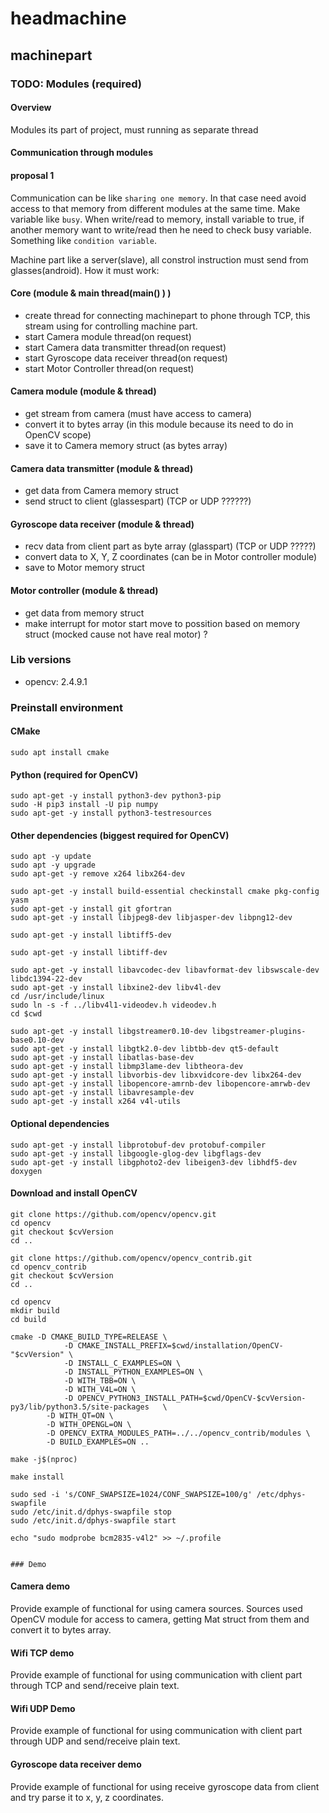 # headmachine

## machinepart

### TODO: Modules (required)

#### Overview

Modules its part of project, must running as separate thread

#### Communication through modules
#### proposal 1
Communication can be like `sharing one memory`.
In that case need avoid access to that memory from different modules at the same time.
Make variable like `busy`. When write/read to memory, install variable to true, if another memory want to write/read then he need to check busy variable. Something like `condition variable`.

Machine part like a server(slave), all constrol instruction must send from glasses(android).
How it must work:

#### Core (module & main thread(main() ) )
 - create thread for connecting machinepart to phone through TCP, this stream using for controlling machine part.
 - start Camera module thread(on request)
 - start Camera data transmitter thread(on request)
 - start Gyroscope data receiver thread(on request)
 - start Motor Controller thread(on request)
 
#### Camera module (module & thread)
 - get stream from camera (must have access to camera)
 - convert it to bytes array (in this module because its need to do in OpenCV scope)
 - save it to Camera memory struct (as bytes array)

#### Camera data transmitter (module & thread)
 - get data from Camera memory struct
 - send struct to client (glassespart) (TCP or UDP ??????)

#### Gyroscope data receiver (module & thread)
 - recv data from client part as byte array (glasspart) (TCP or UDP ?????)
 - convert data to X, Y, Z coordinates (can be in Motor controller module)
 - save to Motor memory struct

#### Motor controller (module & thread)
 - get data from memory struct
 - make interrupt for motor start move to possition based on memory struct (mocked cause not have real motor) ?

### Lib versions
 - opencv: 2.4.9.1

### Preinstall environment

#### CMake
    sudo apt install cmake

#### Python (required for OpenCV)
    sudo apt-get -y install python3-dev python3-pip
    sudo -H pip3 install -U pip numpy
    sudo apt-get -y install python3-testresources

#### Other dependencies (biggest required for OpenCV)
    sudo apt -y update
    sudo apt -y upgrade
    sudo apt-get -y remove x264 libx264-dev

    sudo apt-get -y install build-essential checkinstall cmake pkg-config yasm
    sudo apt-get -y install git gfortran
    sudo apt-get -y install libjpeg8-dev libjasper-dev libpng12-dev
 
    sudo apt-get -y install libtiff5-dev
    
    sudo apt-get -y install libtiff-dev
    
    sudo apt-get -y install libavcodec-dev libavformat-dev libswscale-dev libdc1394-22-dev
    sudo apt-get -y install libxine2-dev libv4l-dev
    cd /usr/include/linux
    sudo ln -s -f ../libv4l1-videodev.h videodev.h
    cd $cwd
    
    sudo apt-get -y install libgstreamer0.10-dev libgstreamer-plugins-base0.10-dev
    sudo apt-get -y install libgtk2.0-dev libtbb-dev qt5-default
    sudo apt-get -y install libatlas-base-dev
    sudo apt-get -y install libmp3lame-dev libtheora-dev
    sudo apt-get -y install libvorbis-dev libxvidcore-dev libx264-dev
    sudo apt-get -y install libopencore-amrnb-dev libopencore-amrwb-dev
    sudo apt-get -y install libavresample-dev
    sudo apt-get -y install x264 v4l-utils
 
#### Optional dependencies
    sudo apt-get -y install libprotobuf-dev protobuf-compiler
    sudo apt-get -y install libgoogle-glog-dev libgflags-dev
    sudo apt-get -y install libgphoto2-dev libeigen3-dev libhdf5-dev doxygen

#### Download and install OpenCV
    git clone https://github.com/opencv/opencv.git
    cd opencv
    git checkout $cvVersion
    cd ..
    
    git clone https://github.com/opencv/opencv_contrib.git
    cd opencv_contrib
    git checkout $cvVersion
    cd ..

    cd opencv
    mkdir build
    cd build

    cmake -D CMAKE_BUILD_TYPE=RELEASE \
                -D CMAKE_INSTALL_PREFIX=$cwd/installation/OpenCV-"$cvVersion" \
                -D INSTALL_C_EXAMPLES=ON \
                -D INSTALL_PYTHON_EXAMPLES=ON \
                -D WITH_TBB=ON \
                -D WITH_V4L=ON \
                -D OPENCV_PYTHON3_INSTALL_PATH=$cwd/OpenCV-$cvVersion-py3/lib/python3.5/site-packages   \
            -D WITH_QT=ON \
            -D WITH_OPENGL=ON \
            -D OPENCV_EXTRA_MODULES_PATH=../../opencv_contrib/modules \
            -D BUILD_EXAMPLES=ON ..

    make -j$(nproc)

    make install

    sudo sed -i 's/CONF_SWAPSIZE=1024/CONF_SWAPSIZE=100/g' /etc/dphys-swapfile
    sudo /etc/init.d/dphys-swapfile stop
    sudo /etc/init.d/dphys-swapfile start

    echo "sudo modprobe bcm2835-v4l2" >> ~/.profile


    ### Demo

#### Camera demo
Provide example of functional for using camera sources.
Sources used OpenCV module for access to camera, getting Mat struct from them
and convert it to bytes array.

#### Wifi TCP demo

Provide example of functional for using communication with client part through TCP and send/receive plain text.

#### Wifi UDP Demo

Provide example of functional for using communication with client part through UDP and send/receive plain text.

#### Gyroscope data receiver demo

Provide example of functional for using receive gyroscope data from client and try parse it to x, y, z coordinates.
